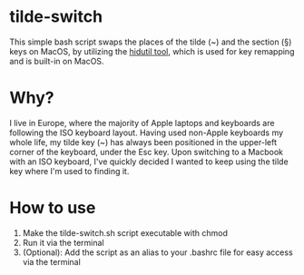 # tilde-switch

This simple bash script swaps the places of the tilde (~) and the section (§) keys on MacOS, by utilizing the [hidutil tool](https://developer.apple.com/library/archive/technotes/tn2450/_index.html), which is used for key remapping and is built-in on MacOS.

# Why?

I live in Europe, where the majority of Apple laptops and keyboards are following the ISO keyboard layout. Having used non-Apple keyboards my whole life, my tilde key (~) has always been positioned in the upper-left corner of the keyboard, under the Esc key. Upon switching to a Macbook with an ISO keyboard, I've quickly decided I wanted to keep using the tilde key where I'm used to finding it.

# How to use

1. Make the tilde-switch.sh script executable with chmod
2. Run it via the terminal
3. (Optional): Add the script as an alias to your .bashrc file for easy access via the terminal
